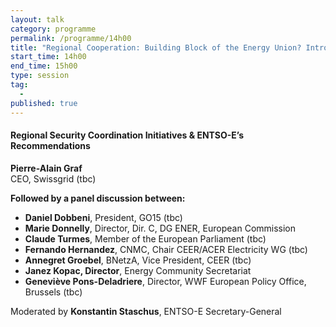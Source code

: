 ```yaml
---
layout: talk
category: programme
permalink: /programme/14h00
title: "Regional Cooperation: Building Block of the Energy Union? Introductory keynote"
start_time: 14h00
end_time: 15h00
type: session
tag: 
  - 
published: true
---
```


#### __Regional Security Coordination Initiatives & ENTSO-E’s Recommendations__
__Pierre-Alain Graf__<br>
 CEO, Swissgrid (tbc)<br>


__Followed by a panel discussion between:__

- __Daniel Dobbeni__, President, GO15 (tbc)
- __Marie Donnelly__, Director, Dir. C, DG ENER, European Commission 
- __Claude Turmes__, Member of the European Parliament (tbc)
- __Fernando Hernandez__, CNMC, Chair CEER/ACER Electricity WG (tbc)
- __Annegret Groebel__, BNetzA, Vice President, CEER (tbc)
- __Janez Kopac, Director__, Energy Community Secretariat 
- __Geneviève Pons-Deladriere__, Director, WWF European Policy Office, Brussels (tbc)

Moderated by __Konstantin Staschus__, ENTSO-E Secretary-General
